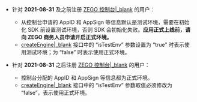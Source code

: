 <div class = 'mk-warning'>

- 针对 **2021-08-31** 及之前注册 [ZEGO 控制台\|_blank](https://console.zego.im) 的用户：

    - 从控制台申请的 AppID 和 AppSign 等信息默认是测试环境，需要在初始化 SDK 前设置测试环境，否则 SDK 会初始化失败。**应用正式上线前，请向 ZEGO 商务人员申请开启正式环境。**
    - [createEngine\|_blank](@createEngine) 接口中的 “isTestEnv” 参数设置为 “true” 时表示使用测试环境；为 “false” 时表示使用正式环境。

- 针对 **2021-08-31** 之后注册 [ZEGO 控制台\|_blank](https://console.zego.im) 的用户：

    - 控制台分配的 AppID 和 AppSign 等信息都为正式环境。
    - [createEngine\|_blank](@createEngine) 接口中的 “isTestEnv” 参数取值必须修改为 “false”，表示使用正式环境。
</div>


